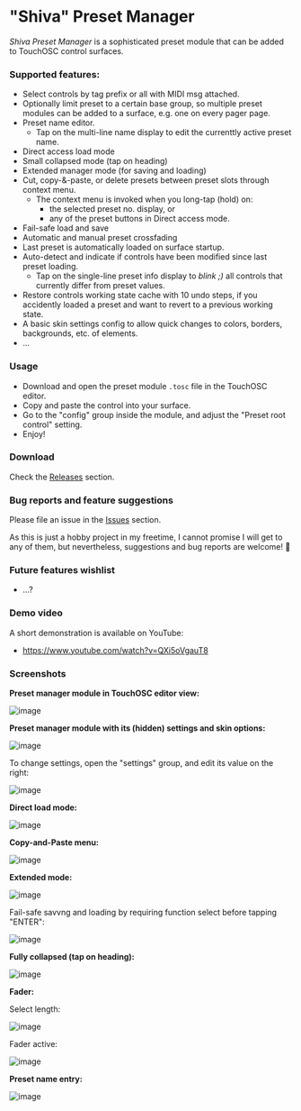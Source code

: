 # "Shiva" Preset Manager

*Shiva Preset Manager* is a sophisticated preset module that can be added to TouchOSC control surfaces.

### Supported features:
- Select controls by tag prefix or all with MIDI msg attached.
- Optionally limit preset to a certain base group, so multiple preset modules can be added to a surface, e.g. one on every pager page.
- Preset name editor.
  - Tap on the multi-line name display to edit the currenttly active preset name.
- Direct access load mode
- Small collapsed mode (tap on heading)
- Extended manager mode (for saving and loading)
- Cut, copy-&-paste, or delete presets between preset slots through context menu.
  - The context menu is invoked when you long-tap (hold) on:
    - the selected preset no. display, or
    - any of the preset buttons in Direct access mode.
- Fail-safe load and save
- Automatic and manual preset crossfading
- Last preset is automatically loaded on surface startup.
- Auto-detect and indicate if controls have been modified since last preset loading.
  - Tap on the single-line preset info display to *blink ;)* all controls that currently differ from preset values.
- Restore controls working state cache with 10 undo steps, if you accidently loaded a preset and want to revert to a previous working state.
- A basic skin settings config to allow quick changes to colors, borders, backgrounds, etc. of elements.
- ...

### Usage

- Download and open the preset module `.tosc` file in the TouchOSC editor.
- Copy and paste the control into your surface.
- Go to the "config" group inside the module, and adjust the "Preset root control" setting.
- Enjoy!

### Download

Check the [Releases](https://github.com/bobbadshy/touchosc_shiva_preset_manager/releases) section.

### Bug reports and feature suggestions

Please file an issue in the [Issues](https://github.com/bobbadshy/touchosc_shiva_preset_manager/issues) section.

As this is just a hobby project in my freetime, I cannot promise I will get to any of them, but nevertheless, suggestions and bug reports are welcome! 🙂

### Future features wishlist

- ...?

### Demo video

A short demonstration is available on YouTube:
- https://www.youtube.com/watch?v=QXi5oVgauT8

### Screenshots

**Preset manager module in TouchOSC editor view:**

![image](https://github.com/user-attachments/assets/5e8cc508-7f93-416b-bd1f-a345b4ab5523)

**Preset manager module with its (hidden) settings and skin options:**

![image](https://github.com/user-attachments/assets/a3854b87-f970-44bc-b048-d000ad180fd0)

To change settings, open the "settings" group, and edit its value on the right:

![image](https://github.com/user-attachments/assets/1000ed6a-0be0-4f4e-b27d-7a289107bfd7)

**Direct load mode:**

![image](https://github.com/user-attachments/assets/10d927e4-4742-4cc2-ab9e-443e416f5808)

**Copy-and-Paste menu:**

![image](https://github.com/user-attachments/assets/f61e51a8-501d-44d8-a357-fc7817ab14c9)

**Extended mode:**

![image](https://github.com/user-attachments/assets/b0f5bd8f-d94f-4a65-b8ae-cbc3d9021986)

Fail-safe savvng and loading by requiring function select before tapping "ENTER":

![image](https://github.com/user-attachments/assets/01ad1eb3-3e65-4f98-a916-6590f95a1a88)

**Fully collapsed (tap on heading):**

![image](https://github.com/user-attachments/assets/86cb105b-9ddb-4303-9d87-4b2fdbfde95d)

**Fader:**

Select length:

![image](https://github.com/user-attachments/assets/fa5bebf2-22f7-4537-a2d1-9d11fc7cbf9c)


Fader active:

![image](https://github.com/user-attachments/assets/dd4e2095-f94a-4803-bbaa-2f4e35eacf4a)

**Preset name entry:**

![image](https://github.com/user-attachments/assets/2c001d3f-cc80-4003-aa1b-53d62cb1cbe6)
